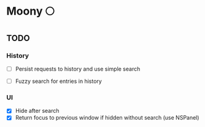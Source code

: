 # Moony 🌕

## TODO

### History
- [ ] Persist requests to history and use simple search
- [ ] Fuzzy search for entries in history


### UI
- [x] Hide after search
- [x] Return focus to previous window if hidden without search (use NSPanel)
